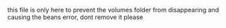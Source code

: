 
this file is only here to prevent the volumes folder from disappearing and causing the beans error, dont remove it please

